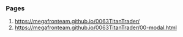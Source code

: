 ### Pages

1. <https://megafronteam.github.io/0063TitanTrader/>
2. <https://megafronteam.github.io/0063TitanTrader/00-modal.html>

